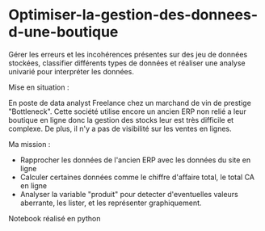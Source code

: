# Optimiser-la-gestion-des-donnees-d-une-boutique
Gérer les erreurs et les incohérences présentes sur des jeu de données stockées, classifier différents types de données et réaliser une analyse univarié pour interpréter les données.

Mise en situation : 

En poste de data analyst Freelance chez un marchand de vin de prestige "Bottleneck".
Cette société utilise encore un ancien ERP non relié a leur boutique en ligne donc la gestion des stocks leur est très difficile et complexe. De plus, il n'y a pas de visibilité sur les ventes en lignes.

Ma mission :

- Rapprocher les données de l'ancien ERP avec les données du site en ligne
- Calculer certaines données comme le chiffre d'affaire total, le total CA en ligne
- Analyser la variable "produit" pour detecter d'eventuelles valeurs aberrante, les lister, et les représenter
  graphiquement.
  
Notebook réalisé en python
